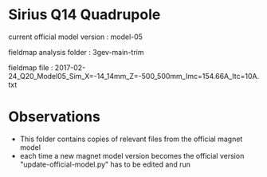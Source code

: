 Sirius Q14 Quadrupole
=====================

current official model version : model-05

fieldmap analysis folder       : 3gev-main-trim

fieldmap file                  : 2017-02-24_Q20_Model05_Sim_X=-14_14mm_Z=-500_500mm_Imc=154.66A_Itc=10A.txt


Observations
============

- This folder contains copies of relevant files from the official magnet model
- each time a new magnet model version becomes the official version "update-official-model.py" has to be edited and run
